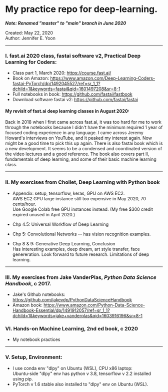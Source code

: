 # My practice repo for deep-learning.  

***Note: Renamed "master" to "main" branch in June 2020***

Created: May 22, 2020  
Author: Jennifer E. Yoon

---  

### I. fast.ai 2020 class, fastai software v2, Practical Deep Learning for Coders:  

  * Class part 1, March 2020: https://course.fast.ai/  
  * Book on Amazon:  https://www.amazon.com/Deep-Learning-Coders-fastai-PyTorch/dp/1492045527/ref=sr_1_1?dchild=1&keywords=fastai&qid=1601497208&sr=8-1  
  * Full notebooks in book:  https://github.com/fastai/fastbook  
  * Download software fastai v2: https://github.com/fastai/fastai  

#### My revisit of fast.ai deep learning classes in August 2020:  
Back in 2018 when I first came across fast.ai, it was too hard for me to work through the notebooks because I didn't have the minimum required 1 year of focused coding experience in any language.  I came across Jeremy Howard's interviews on YouTube, and it peaked my interest again.  Now might be a good time to pick this up again.  There is also fastai book which is a new development.  It seems to be a condensed and coordinated version of the video lectures and a good reference. The book also covers part II, fundamentals of deep learning, and some of their basic machine learning class.  

---  

### II. My exercises from Chollet, Deep Learning with Python book  

  * Appendix: setup, tensorflow, keras, GPU on AWS EC2.   
    AWS EC2 GPU large instance still too expensive in May 2020, 70 cents/hour.    
    Use Google Colab free GPU instances instead. (My free $300 credit expired unused in April 2020.)  
  
  * Chp 4.5: Universal Workflow of Deep Learning  
  
  * Chp 5: Convolutional Networks -- has vision recognition examples.  
  
  * Chp 8 & 9: Generative Deep Learning, Conclusion  
    Has interesting examples, deep dream, art style transfer, face genereration.  Look forward to future research.  Limitations of deep learning.  
  
---     
  
### III. My exercises from Jake VanderPlas, ***Python Data Science Handbook***, c 2017.  

  * Jake's Github notebooks:  https://github.com/jakevdp/PythonDataScienceHandbook  
  * Amazon book:  https://www.amazon.com/Python-Data-Science-Handbook-Essential/dp/1491912057/ref=sr_1_1?dchild=1&keywords=jake+vanderplas&qid=1603916196&sr=8-1   

### VI. Hands-on Machine Learning, 2nd ed book, c 2020  
  * My notebook practices  
 
---  

###  V. Setup, Environment:  

  * I use conda env "dlpy" on Ubuntu (WSL), CPU x86 laptop:  
    Ubuntu-side "dlpy" env has python v 3.8, tensorflow v 2.2 installed using pip.  
  * PyTorch v 1.6 stable also installed to "dlpy" env on Ubuntu (WSL).  
